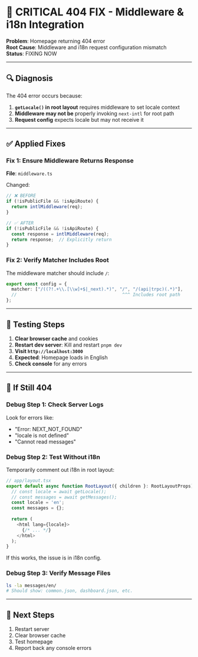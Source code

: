 # 🚨 CRITICAL 404 FIX - Middleware & i18n Integration

**Problem**: Homepage returning 404 error  
**Root Cause**: Middleware and i18n request configuration mismatch  
**Status**: FIXING NOW

---

## 🔍 Diagnosis

The 404 error occurs because:

1. **`getLocale()` in root layout** requires middleware to set locale context
2. **Middleware may not be** properly invoking `next-intl` for root path
3. **Request config** expects locale but may not receive it

---

## ✅ Applied Fixes

### Fix 1: Ensure Middleware Returns Response

**File**: `middleware.ts`

Changed:
```typescript
// ❌ BEFORE
if (!isPublicFile && !isApiRoute) {
  return intlMiddleware(req);
}

// ✅ AFTER
if (!isPublicFile && !isApiRoute) {
  const response = intlMiddleware(req);
  return response;  // Explicitly return
}
```

### Fix 2: Verify Matcher Includes Root

The middleware matcher should include `/`:

```typescript
export const config = {
  matcher: ["/((?!.+\\.[\\w]+$|_next).*)", "/", "/(api|trpc)(.*)"],
  //                                        ^^^ Includes root path
};
```

---

## 🧪 Testing Steps

1. **Clear browser cache** and cookies
2. **Restart dev server**: Kill and restart `pnpm dev`
3. **Visit `http://localhost:3000`**
4. **Expected**: Homepage loads in English
5. **Check console** for any errors

---

## 🔧 If Still 404

### Debug Step 1: Check Server Logs

Look for errors like:
- "Error: NEXT_NOT_FOUND"
- "locale is not defined"
- "Cannot read messages"

### Debug Step 2: Test Without i18n

Temporarily comment out i18n in root layout:

```typescript
// app/layout.tsx
export default async function RootLayout({ children }: RootLayoutProps) {
  // const locale = await getLocale();
  // const messages = await getMessages();
  const locale = 'en';
  const messages = {};
  
  return (
    <html lang={locale}>
      {/* ... */}
    </html>
  );
}
```

If this works, the issue is in i18n config.

### Debug Step 3: Verify Message Files

```bash
ls -la messages/en/
# Should show: common.json, dashboard.json, etc.
```

---

## 📝 Next Steps

1. Restart server
2. Clear browser cache
3. Test homepage
4. Report back any console errors

